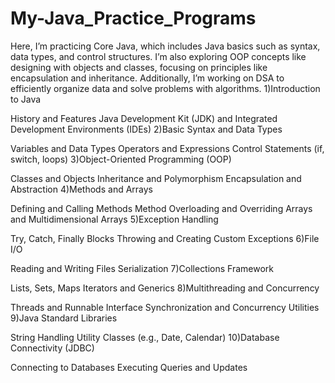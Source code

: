 # My-Java_Practice_Programs
 Here, I’m practicing Core Java, which includes Java basics such as syntax, data types, and control structures. I’m also exploring OOP concepts like designing with objects and classes, focusing on principles like encapsulation and inheritance. Additionally, I’m working on DSA to efficiently organize data and solve problems with algorithms.
 1)Introduction to Java

History and Features
Java Development Kit (JDK) and Integrated Development Environments (IDEs)
2)Basic Syntax and Data Types

Variables and Data Types
Operators and Expressions
Control Statements (if, switch, loops)
3)Object-Oriented Programming (OOP)

Classes and Objects
Inheritance and Polymorphism
Encapsulation and Abstraction
4)Methods and Arrays

Defining and Calling Methods
Method Overloading and Overriding
Arrays and Multidimensional Arrays
5)Exception Handling

Try, Catch, Finally Blocks
Throwing and Creating Custom Exceptions
6)File I/O

Reading and Writing Files
Serialization
7)Collections Framework

Lists, Sets, Maps
Iterators and Generics
8)Multithreading and Concurrency

Threads and Runnable Interface
Synchronization and Concurrency Utilities
9)Java Standard Libraries

String Handling
Utility Classes (e.g., Date, Calendar)
10)Database Connectivity (JDBC)

Connecting to Databases
Executing Queries and Updates
